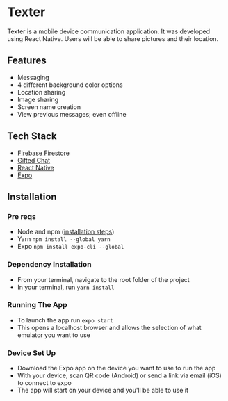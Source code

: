 # Texter
Texter is a mobile device communication application. It was developed using React Native. Users will be able to share pictures and their location.
## Features
- Messaging
- 4 different background color options
- Location sharing
- Image sharing
- Screen name creation
- View previous messages; even offline
## Tech Stack
- [Firebase Firestore](https://firebase.google.com/)
- [Gifted Chat](https://github.com/FaridSafi/react-native-gifted-chat)
- [React Native](https://reactnative.dev/)
- [Expo](https://expo.dev/)
## Installation
### Pre reqs
- Node and npm ([installation steps](https://nodejs.org/en/download/))
- Yarn `npm install --global yarn`
- Expo `npm install expo-cli --global`
### Dependency Installation
- From your terminal, navigate to the root folder of the project
- In your terminal, run `yarn install`
### Running The App
- To launch the app run `expo start`
- This opens a localhost browser and allows the selection of what emulator you want to use
### Device Set Up
- Download the Expo app on the device you want to use to run the app
- With your device, scan QR code (Android) or send a link via email (iOS) to connect to expo
- The app will start on your device and you'll be able to use it